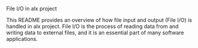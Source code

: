 File I/O in alx project

This README provides an overview of how file input and output (File I/O) is handled in alx project. File I/O is the process of reading data from and writing data to external files, and it is an essential part of many software applications.
